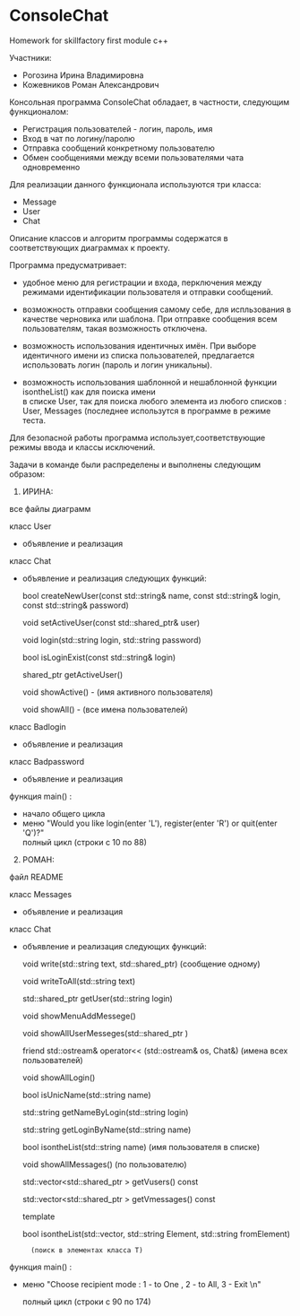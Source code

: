 # ConsoleChat
Homework for skillfactory first module c++

Участники:
- Рогозина Ирина Владимировна
- Кожевников Роман Александрович

Консольная программа ConsoleChat обладает, в частности, следующим функционалом:

- Регистрация пользователей - логин, пароль, имя
- Вход в чат по логину/паролю
- Отправка сообщений конкретному пользователю
- Обмен сообщениями между всеми пользователями чата одновременно

Для реализации данного функционала используются три класса:
- Message
- User 
- Chat

Описание классов и алгоритм программы содержатся в соответствующих диаграммах к проекту.

Программа предусматривает:
 
 - удобное меню для регистрации и входа, перключения между режимами идентификации пользователя 
   и отправки сообщений.

 - возможность отправки сообщения самому себе, для испльзования в качестве 
   черновика или шаблона. При отправке сообщения всем пользователям, такая возможность отключена.

 - возможность использования идентичных имён. При выборе идентичного имени 
    из списка пользователей, предлагается использовать логин (пароль и логин уникальны).  
 
 - возможность использования шаблонной и нешаблонной функции isontheList() как для поиска имени  
   в списке User, так для поиска любого элемента из любого списков : User, Messages (последнее 
   использутся в программе в режиме теста.
 
Для безопасной работы программа использует,соответствующие режимы ввода и классы исключений. 
 
 Задачи в команде были распределены и выполнены следующим образом:

1) ИРИНА:

все файлы диаграмм 

класс User 
- объявление и реализация

класс Chat
- объявление и реализация следующих функций:

  bool createNewUser(const std::string& name, const std::string& login, const std::string& password)
  
  void setActiveUser(const std::shared_ptr<User>& user) 
  
  void login(std::string login, std::string password) 
  
  bool isLoginExist(const std::string& login) 
  
  shared_ptr <User> getActiveUser() 
  
  void showActive() - (имя активного пользователя)
  
  void showAll() - (все имена пользователей)

класс Badlogin

- объявление и реализация

класс Badpassword

- объявление и реализация

функция main() :

  - начало общего цикла
  - меню "Would you like login(enter 'L'), register(enter 'R') or quit(enter 'Q')?"  
    полный цикл (строки с 10 по 88) 

2) РОМАН:  

файл README

класс Messages 
- объявление и реализация

класс Chat
- объявление и реализация следующих функций:

    void write(std::string text, std::shared_ptr<User>) (сообщение одному)
	
	void writeToAll(std::string text)
	
	std::shared_ptr <User> getUser(std::string login)
	
	void showMenuAddMessege() 
	
	void showAllUserMesseges(std::shared_ptr <User>) 
	
	friend std::ostream& operator<< (std::ostream& os, Chat&) (имена всех пользователей)
	
	void showAllLogin() 
	
	bool isUnicName(std::string name) 
	
	std::string getNameByLogin(std::string login) 
	
	std::string getLoginByName(std::string name) 
	
	bool isontheList(std::string name) (имя пользователя в списке)	
	
	void showAllMessages() 	(по пользователю)
	
	std::vector<std::shared_ptr <User>> getVusers() const 
	
	std::vector<std::shared_ptr <Message>> getVmessages() const 
	
	template <typename T>	
	
	bool isontheList(std::vector<T>, std::string Element, std::string fromElement) 
	
        (поиск в элементах классa T) 
        

функция main() :
  
  - меню "Choose recipient mode : 1 - to One , 2 - to All, 3 - Exit \n"  
  
    полный цикл (строки с 90 по 174) 
